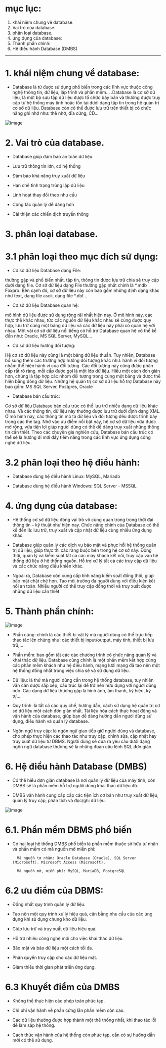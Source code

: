# mục lục:

1. khái niệm chung về database:
2. Vai trò của database.
3. phân loại database.
4. ứng dụng của database:
5. Thành phần chính:
6. Hệ điều hành Database (DMBS)


------------------------------------------------------------------------------------------------------




# 1. khái niệm chung về database:
 
 - Database là từ được sử dụng phổ biến trong các lĩnh vực thuộc công nghệ thông tin, dữ liệu, lập trình và phần mềm… .Database là cơ sở dữ liệu, là một bộ sưu tập dữ liệu được tổ chức bày bản và thường được truy cập từ hệ thống máy tính hoặc tồn tại dưới dạng tập tin trong hệ quản trị cơ sở dữ liệu. Database còn có thể được lưu trữ trên thiết bị có chức năng ghi nhớ như: thẻ nhớ, đĩa cứng, CD…
 
 ![image](https://user-images.githubusercontent.com/95491130/182982465-47c15448-b712-4b11-87d3-552bffb100ea.png)

 
 # 2. Vai trò của database.
 
 - Database giúp đảm bảo an toàn dữ liệu
 
 - Lưu trữ thông tin lớn, có hệ thống
 
 - Đảm bảo khả năng truy xuất dữ liệu
 
 - Hạn chế tình trạng trùng lặp dữ liệu
 
 - Linh hoạt thay đổi theo nhu cầu
 
 - Công tác quản lý dễ dàng hơn
 
 - Cải thiện các chiến dịch truyền thông
 
 # 3. phân loại database.
 
 # 3.1 phân loại theo mục đích sử dụng:
 
 - Cơ sở dữ liệu Database dạng File:
 
 thường gặp và phổ biến nhất. tập tin, thông tin được lưu trữ chia sẻ truy cập dưới dạng file. Cơ sở dữ liệu dạng File thường gặp nhất chính là *.mdb Foxpro. Bên cạnh đó, cơ sở dữ liệu này còn bao gồm những định dạng khác như text, dạng file ascii, dạng file *.dbf…
 
 - Cơ sở dữ liệu Database quan hệ: 
 
 mô hình dữ liệu được sử dụng rộng rãi nhất hiện nay. Ở mô hình này, các thực thể khác nhau, tức các nguồn dữ liệu khác nhau sẽ cùng được quy hợp, lưu trữ cùng một bảng dữ liệu và các dữ liệu này phải có quan hệ với nhau. Một vài cơ sở dữ liệu nổi tiếng có hỗ trợ Database quan hệ có thể kể đến như: Oracle, MS SQL Server, MySQL…
 
 - Cơ sở dữ liệu hướng đối tượng:
 
 Hệ cơ sở dữ liệu này cũng là một bảng dữ liệu thuần. Tuy nhiên, Database bổ sung thêm các trường hợp hướng đối tượng khác như: hành vi đối tượng nhằm thể hiện hành vi của đối tượng. Các đối tượng này cũng được phân cấp rất rõ ràng, mỗi cấp được gọi là một lớp dữ liệu. Hiểu một cách đơn giản hơn, chúng là tập hợp các nhóm đối tượng trong cùng một bảng và được thể hiện bằng dòng dữ liệu. Những hệ quản trị cơ sở dữ liệu hỗ trợ Database này bao gồm: MS SQL Server, Postgres, Oracle
 
 - Database bán cấu trúc:
 
 Cơ sở dữ liệu Database bán cấu trúc có thể lưu trữ nhiều dạng dữ liệu khác nhau. Và các thông tin, dữ liệu này thường được lưu trữ dưới định dạng XML. Ở mô hình này, các thông tin mô tả dữ liệu và đối tượng đều được trình bày trong các thẻ tag. Nhờ vào ưu điểm nổi bật này, hệ cơ sở dữ liệu vừa được mở rộng, vừa tiện lợi giúp người dùng có thể dễ dàng truy xuất những thông tin cần thiết. Theo các chuyên gia nghiên cứu, Database bán cấu trúc có thể sẽ là hướng đi mới đầy tiềm năng trong các lĩnh vực ứng dụng công nghệ dữ liệu.
 
 # 3.2 phân loại theo hệ điều hành: 

- Database dùng hệ điều hành Linux: MySQL, Mariadb

- Database dùng hệ điều hành Windows: SQL Server - MSSQL
 
 # 4. ứng dụng của database: 
 
 - Hệ thống cơ sở dữ liệu đóng vai trò vô cùng quan trong trong thời đại thông tin – kỹ thuật như hiện nay. Chức năng chính của Database có thể kể đến là: lưu trữ, truy xuất và cập nhật dữ liệu cùng nhiều ứng dụng khác.
 
 - Database giúp quản lý các dịch vụ bảo mật và phục hồi hệ thống quản trị dữ liệu, giúp thực thi các ràng buộc bên trong hệ cơ sở này. Đồng thời, quản lý và kiểm soát tất cả các máy khách kết nối, truy cập vào hệ thống dữ liệu ở hệ thống nguồn. Hỗ trợ xử lý tất cả các truy cập dữ liệu và các chức năng điều khiển khác.
 
 - Ngoài ra, Database còn cung cấp tính năng kiểm soát đồng thời, giúp bảo mật chặt chẽ hơn. Tạo môi trường đa người dùng với điều kiện kết nối an toàn. Nhiều người có thể truy cập đồng thời và truy xuất được những dữ liệu cần thiết
 
 # 5. Thành phần chính: 

![image](https://user-images.githubusercontent.com/95491130/182982447-598a41e8-d6e9-49c6-b3a9-f3d8708941b3.png)


 - Phần cứng: chính là các thiết bị vật lý mà người dùng có thể trực tiếp thao tác lên chúng như: các thiết bị input/output, máy tính, thiết bị lưu trữ,...

- Phần mềm: bao gồm tất các các chương trình có chức năng quản lý và khai thác dữ liệu. Database cũng chính là một phần mềm kết hợp cùng các phần mềm khách như hệ điều hành, mạng lưới mạng đã tạo nên một hệ thống đồng nhất trong việc chia sẻ và sử dụng dữ liệu.

- Dữ liệu: là thứ mà người dùng cần trong hệ thống database, tuy nhiên vẫn cần được sắp xếp, cấu trúc lại để trở nên hữu dụng với người dùng hơn. Các dạng dữ liệu thường gặp là hình ảnh, âm thanh, ký hiệu, ký tự,...

- Quy trình: là tất cả các quy chế, hướng dẫn, cách sử dụng hệ quản trị cơ sở dữ liệu một cách đơn giản nhất. Tài liệu hóa cách thực hoạt động và vận hành của database, giúp bạn dễ dàng hướng dẫn người dùng sử dụng, điều hành và quản lý database.

- Ngôn ngữ truy cập: là ngôn ngữ giao tiếp giữ người dùng và database, cho phép thực hiện các thao tác như truy cập, chỉnh sửa, cập nhật hay truy xuất dữ liệu từ DBMS. Người dùng sẽ đưa ra yêu cầu dưới dạng ngôn ngữ database thường sẽ là những đoạn câu lệnh SQL đơn giản.
 
 # 6. Hệ điều hành Database (DMBS)
 
 - Có thể hiểu đơn giản database là nơi quản lý dữ liệu của máy tính, còn DMBS sẽ là phần mềm hỗ trợ người dùng khai thác dữ liệu đó.

- DMBS vận hành cung cấp cấp các tiện ích cơ bản như truy xuất dữ liệu, quản lý truy cập, phân tích và đọc/ghi dữ liệu.

![image](https://user-images.githubusercontent.com/95491130/182982153-25752dac-cbf5-4055-828a-f073b67ce734.png)

 # 6.1. Phần mềm DBMS phổ biến

- Có hai loại hệ thống DMBS phổ biến là phần mềm thuộc sở hữu tư nhân và phần mềm có mã nguồn mở miễn phí:

        Mã nguồn tư nhân: Oracle Database (Oracle), SQL Server (Microsoft). Microsoft Access (Microsoft).

        Mã nguồn mở, miễn phí: MySQL, MariaDB, PostgreSQL
        
# 6.2 ưu điểm của DBMS:

- Đồng nhất quy trình quản lý dữ liệu.

- Tạo nên một quy trình xử lý hiệu quả, cân bằng nhu cầu của các ứng dụng khi sử dụng chung kho dữ liệu.

- Giúp lưu trữ và truy xuất dữ liệu hiệu quả.

- Hỗ trợ nhiều công nghệ mới cho việc khai thác dữ liệu.

- Bảo mật và bảo dữ liệu một cách tối đa.

- Phân quyền truy cập cho các dữ liệu mật.

- Giảm thiểu thời gian phát triển ứng dụng.

# 6.3 Khuyết điểm của DMBS

- Không thể thực hiện các phép toán phức tạp.

- Chi phí vận hành về phần cứng lẫn phần mềm còn cao.

- Các dữ liệu thường được hợp thành một thể thống nhất, khi thao tác lỗi dễ làm sập hệ thống.

- Cách thức vận hành của hệ thống còn phức tạp, cần có sự hướng dẫn mới có thể sử dụng.
        









 
 
 
 
 
